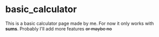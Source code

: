 # basic_calculator
This is a basic calculator page made by me.
For now it only works with <b>sums</b>. Probably I'll add more features <del>or maybe no</del>
